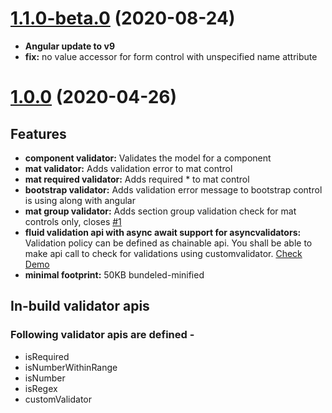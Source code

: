 
<a name="1.1.0-beta.0"></a>
# [1.1.0-beta.0](https://github.com/d3vr0n/ngx-model-validation-framework/releases) (2020-08-24)
* **Angular update to v9**
* **fix:** no value accessor for form control with unspecified name attribute

<a name="1.0.0"></a>
# [1.0.0](https://github.com/d3vr0n/ngx-model-validation-framework/releases) (2020-04-26)


## Features

* **component validator:** Validates the model for a component
* **mat validator:** Adds validation error to mat control
* **mat required validator:** Adds required * to mat control
* **bootstrap validator:** Adds validation error message to bootstrap control is using along with angular
* **mat group validator:** Adds section group validation check for mat controls only, closes [#1](https://github.com/d3vr0n/ngx-model-validation-framework/issues/1)
* **fluid validation api with async await support for asyncvalidators:** Validation policy can be defined as chainable api. You shall be able to make api call to check for validations using customvalidator. [Check Demo](https://github.com/d3vr0n/ngx-model-validation-framework/blob/master/projects/ngx-validator-demo/src/app/simple/simple.person.validation.policy.ts#L17)
* **minimal footprint:** 50KB bundeled-minified

## In-build validator apis

### Following validator apis are defined - 
 - isRequired
 - isNumberWithinRange
 - isNumber
 - isRegex
 - customValidator
